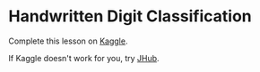 # Handwritten Digit Classification

Complete this lesson on [Kaggle](https://www.kaggle.com/xuyinjiesh/mnist-shallow-deep-and-cnn).

If Kaggle doesn't work for you, try [JHub](https://www.aiwaffle.com/jhub/).
